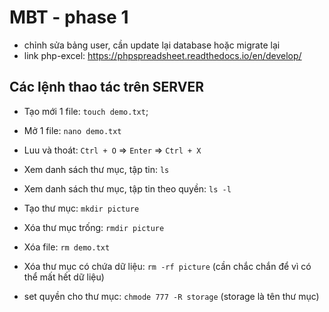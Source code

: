 # MBT - phase 1
- chỉnh sửa bảng user, cần update lại database hoặc migrate lại
- link php-excel: https://phpspreadsheet.readthedocs.io/en/develop/

## Các lệnh thao tác trên SERVER

- Tạo mới 1 file: `touch demo.txt`;
- Mở 1 file: `nano demo.txt`
- Luu và thoát: `Ctrl + O` => `Enter` => `Ctrl + X`

- Xem danh sách thư mục, tập tin: `ls` 
- Xem danh sách thư mục, tập tin theo quyền: `ls -l`

- Tạo thư mục: `mkdir picture`
- Xóa thư mục trống: `rmdir picture`
- Xóa file: `rm demo.txt`
- Xóa thư mục có chứa dữ liệu: `rm -rf picture` (cần chắc chắn để vì có thể mất hết dữ liệu)

- set quyền cho thư mục: `chmode 777 -R storage` (storage là tên thư mục)